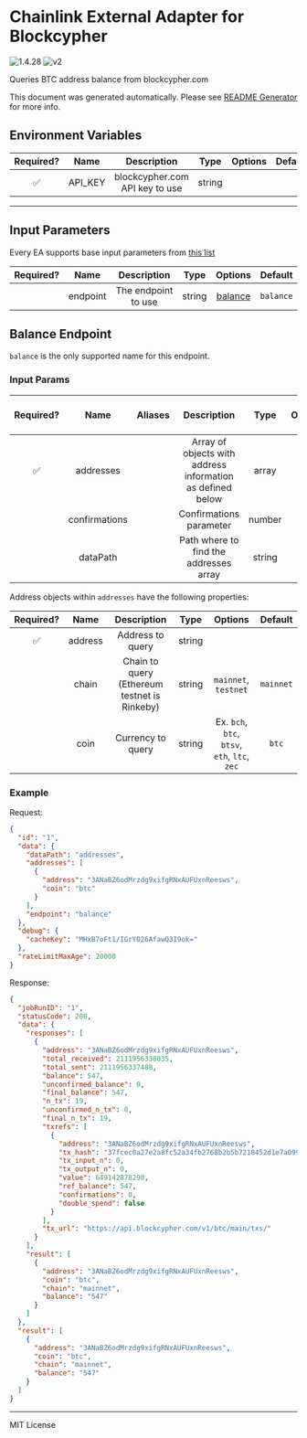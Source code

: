 # Chainlink External Adapter for Blockcypher

![1.4.28](https://img.shields.io/github/package-json/v/smartcontractkit/external-adapters-js?filename=packages/sources/blockcypher/package.json) ![v2](https://img.shields.io/badge/framework%20version-v2-blueviolet)

Queries BTC address balance from blockcypher.com

This document was generated automatically. Please see [README Generator](../../scripts#readme-generator) for more info.

## Environment Variables

| Required? |  Name   |          Description           |  Type  | Options | Default |
| :-------: | :-----: | :----------------------------: | :----: | :-----: | :-----: |
|    ✅     | API_KEY | blockcypher.com API key to use | string |         |         |

---

## Input Parameters

Every EA supports base input parameters from [this list](../../core/bootstrap#base-input-parameters)

| Required? |   Name   |     Description     |  Type  |           Options            |  Default  |
| :-------: | :------: | :-----------------: | :----: | :--------------------------: | :-------: |
|           | endpoint | The endpoint to use | string | [balance](#balance-endpoint) | `balance` |

## Balance Endpoint

`balance` is the only supported name for this endpoint.

### Input Params

| Required? |     Name      | Aliases |                        Description                         |  Type  | Options | Default  | Depends On | Not Valid With |
| :-------: | :-----------: | :-----: | :--------------------------------------------------------: | :----: | :-----: | :------: | :--------: | :------------: |
|    ✅     |   addresses   |         | Array of objects with address information as defined below | array  |         |          |            |                |
|           | confirmations |         |                  Confirmations parameter                   | number |         |   `6`    |            |                |
|           |   dataPath    |         |           Path where to find the addresses array           | string |         | `result` |            |                |

Address objects within `addresses` have the following properties:

| Required? |  Name   |                 Description                  |  Type  |                    Options                    |  Default  |
| :-------: | :-----: | :------------------------------------------: | :----: | :-------------------------------------------: | :-------: |
|    ✅     | address |               Address to query               | string |                                               |           |
|           |  chain  | Chain to query (Ethereum testnet is Rinkeby) | string |             `mainnet`, `testnet`              | `mainnet` |
|           |  coin   |              Currency to query               | string | Ex. `bch`, `btc`, `btsv`, `eth`, `ltc`, `zec` |   `btc`   |

### Example

Request:

```json
{
  "id": "1",
  "data": {
    "dataPath": "addresses",
    "addresses": [
      {
        "address": "3ANaBZ6odMrzdg9xifgRNxAUFUxnReesws",
        "coin": "btc"
      }
    ],
    "endpoint": "balance"
  },
  "debug": {
    "cacheKey": "MHxB7oFt1/IGrY026AfawQ3I9ok="
  },
  "rateLimitMaxAge": 20000
}
```

Response:

```json
{
  "jobRunID": "1",
  "statusCode": 200,
  "data": {
    "responses": [
      {
        "address": "3ANaBZ6odMrzdg9xifgRNxAUFUxnReesws",
        "total_received": 2111956338035,
        "total_sent": 2111956337488,
        "balance": 547,
        "unconfirmed_balance": 0,
        "final_balance": 547,
        "n_tx": 19,
        "unconfirmed_n_tx": 0,
        "final_n_tx": 19,
        "txrefs": [
          {
            "address": "3ANaBZ6odMrzdg9xifgRNxAUFUxnReesws",
            "tx_hash": "37fcec0a27e2a8fc52a34fb2768b2b5b7218452d1e7a099bb0f67c7e87056564",
            "tx_input_n": 0,
            "tx_output_n": 0,
            "value": 649142878298,
            "ref_balance": 547,
            "confirmations": 0,
            "double_spend": false
          }
        ],
        "tx_url": "https://api.blockcypher.com/v1/btc/main/txs/"
      }
    ],
    "result": [
      {
        "address": "3ANaBZ6odMrzdg9xifgRNxAUFUxnReesws",
        "coin": "btc",
        "chain": "mainnet",
        "balance": "547"
      }
    ]
  },
  "result": [
    {
      "address": "3ANaBZ6odMrzdg9xifgRNxAUFUxnReesws",
      "coin": "btc",
      "chain": "mainnet",
      "balance": "547"
    }
  ]
}
```

---

MIT License
